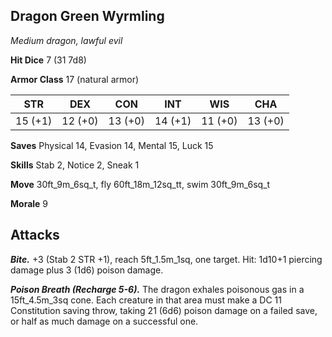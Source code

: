 ## Dragon Green Wyrmling

*Medium dragon, lawful evil*

**Hit Dice** 7 (31 7d8)

**Armor Class** 17 (natural armor)

| STR     | DEX     | CON     | INT     | WIS     | CHA     |
|---------|---------|---------|---------|---------|---------|
| 15 (+1) | 12 (+0) | 13 (+0) | 14 (+1) | 11 (+0) | 13 (+0) |

**Saves** Physical 14, Evasion 14, Mental 15, Luck 15

**Skills** Stab 2, Notice 2, Sneak 1

**Move** 30ft\_9m\_6sq\_t, fly 60ft\_18m\_12sq\_tt, swim 30ft\_9m\_6sq\_t

**Morale** 9

## Attacks

***Bite.*** +3 (Stab 2 STR +1), reach 5ft\_1.5m\_1sq, one target. Hit: 1d10+1 piercing damage plus 3 (1d6) poison damage.

***Poison Breath (Recharge 5-6).*** The dragon exhales poisonous gas in a 15ft\_4.5m\_3sq cone. Each creature in that area must make a DC 11 Constitution saving throw, taking 21 (6d6) poison damage on a failed save, or half as much damage on a successful one.

